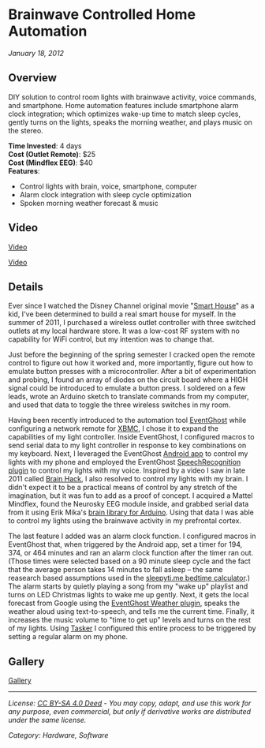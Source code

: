 # Brainwave Controlled Home Automation
*January 18, 2012*

## Overview

DIY solution to control room lights with brainwave activity, voice commands, and smartphone. Home automation features include smartphone alarm clock integration; which optimizes wake-up time to match sleep cycles, gently turns on the lights, speaks the morning weather, and plays music on the stereo.

**Time Invested**: 4 days  
**Cost (Outlet Remote)**: $25  
**Cost (Mindflex EEG)**: $40  
**Features**:  
 - Control lights with brain, voice, smartphone, computer
 - Alarm clock integration with sleep cycle optimization
 - Spoken morning weather forecast & music

## Video

[Video](https://www.youtube.com/embed/Z96_WUoB1XA)

[Video](https://www.youtube.com/embed/XS7_zMwWjC4)

## Details

Ever since I watched the Disney Channel original movie "[Smart House](https://www.youtube.com/watch?v=RxUZb3WnTpo)" as a kid, I've been determined to build a real smart house for myself. In the summer of 2011, I purchased a wireless outlet controller with three switched outlets at my local hardware store. It was a low-cost RF system with no capability for WiFi control, but my intention was to change that.

Just before the beginning of the spring semester I cracked open the remote control to figure out how it worked and, more importantly, figure out how to emulate button presses with a microcontroller. After a bit of experimentation and probing, I found an array of diodes on the circuit board where a HIGH signal could be introduced to emulate a button press. I soldered on a few leads, wrote an Arduino sketch to translate commands from my computer, and used that data to toggle the three wireless switches in my room.

Having been recently introduced to the automation tool [EventGhost](http://www.eventghost.net/) while configuring a network remote for [XBMC](https://xbmc.org/), I chose it to expand the capabilities of my light controller. Inside EventGhost, I configured macros to send serial data to my light controller in response to key combinations on my keyboard. Next, I leveraged the EventGhost [Android app](https://github.com/timhoeck/eventghost-android) to control my lights with my phone and employed the EventGhost [SpeechRecognition plugin](http://www.eventghost.net/forum/viewtopic.php?f=1&t=18&start=30) to control my lights with my voice. Inspired by a video I saw in late 2011 called [Brain Hack](https://vimeo.com/10184668), I also resolved to control my lights with my brain. I didn't expect it to be a practical means of control by any stretch of the imagination, but it was fun to add as a proof of concept. I acquired a Mattel Mindflex, found the Neurosky EEG module inside, and grabbed serial data from it using Erik Mika's [brain library for Arduino](https://github.com/kitschpatrol/Arduino-Brain-Library). Using that data I was able to control my lights using the brainwave activity in my prefrontal cortex.

The last feature I added was an alarm clock function. I configured macros in EventGhost that, when triggered by the Android app, set a timer for 194, 374, or 464 minutes and ran an alarm clock function after the timer ran out. (Those times were selected based on a 90 minute sleep cycle and the fact that the average person takes 14 minutes to fall asleep – the same reasearch based assumptions used in the [sleepyti.me bedtime calculator](https://sleepyti.me/).) The alarm starts by quietly playing a song from my "wake up" playlist and turns on LED Christmas lights to wake me up gently. Next, it gets the local forecast from Google using the [EventGhost Weather plugin,](http://www.eventghost.net/forum/viewtopic.php?f=9&t=1996) speaks the weather aloud using text-to-speech, and tells me the current time. Finally, it increases the music volume to "time to get up" levels and turns on the rest of my lights. Using [Tasker](https://tasker.joaoapps.com/) I configured this entire process to be triggered by setting a regular alarm on my phone.

## Gallery

[Gallery]()

---
*License: [CC BY-SA 4.0 Deed](https://creativecommons.org/licenses/by-sa/4.0/) - You may copy, adapt, and use this work for any purpose, even commercial, but only if derivative works are distributed under the same license.*

*Category: Hardware, Software*
